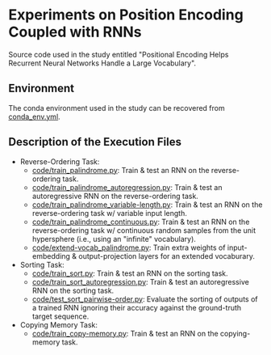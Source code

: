 # Experiments on Position Encoding Coupled with RNNs

Source code used in the study entitled "Positional Encoding Helps Recurrent Neural Networks Handle a Large Vocabulary".

## Environment

The conda environment used in the study can be recovered from [conda_env.yml](conda_env.yml).

## Description of the Execution Files

- Reverse-Ordering Task:
  - [code/train_palindrome.py](code/train_palindrome.py): Train & test an RNN on the reverse-ordering task.
  - [code/train_palindrome_autoregression.py](code/train_palindrome_autoregression.py): Train & test an autoregressive RNN on the reverse-ordering task.
  - [code/train_palindrome_variable-length.py](code/train_palindrome_variable-length.py): Train & test an RNN on the reverse-ordering task w/ variable input length.
  - [code/train_palindrome_continuous.py](code/train_palindrome_continuous.py): Train & test an RNN on the reverse-ordering task w/ continuous random samples from the unit hypersphere (i.e., using an "infinite" vocabulary).
  - [code/extend-vocab_palindrome.py](code/extend-vocab_palindrome.py): Train extra weights of input-embedding & output-projection layers for an extended vocaburary.
- Sorting Task:
  - [code/train_sort.py](code/train_sort.py): Train & test an RNN on the sorting task.
  - [code/train_sort_autoregression.py](code/train_sort_autoregression.py): Train & test an autoregressive RNN on the sorting task.
  - [code/test_sort_pairwise-order.py](code/test_sort_pairwise-order.py): Evaluate the sorting of outputs of a trained RNN ignoring their accuracy against the ground-truth target sequence.
- Copying Memory Task:
  - [code/train_copy-memory.py](code/train_copy-memory.py): Train & test an RNN on the copying-memory task.